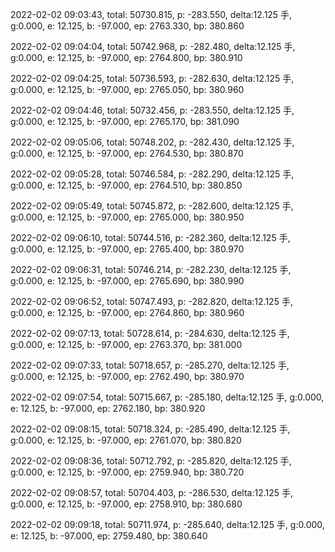 2022-02-02 09:03:43, total: 50730.815, p: -283.550, delta:12.125 手, g:0.000, e: 12.125, b: -97.000, ep: 2763.330, bp: 380.860

2022-02-02 09:04:04, total: 50742.968, p: -282.480, delta:12.125 手, g:0.000, e: 12.125, b: -97.000, ep: 2764.800, bp: 380.910

2022-02-02 09:04:25, total: 50736.593, p: -282.630, delta:12.125 手, g:0.000, e: 12.125, b: -97.000, ep: 2765.050, bp: 380.960

2022-02-02 09:04:46, total: 50732.456, p: -283.550, delta:12.125 手, g:0.000, e: 12.125, b: -97.000, ep: 2765.170, bp: 381.090

2022-02-02 09:05:06, total: 50748.202, p: -282.430, delta:12.125 手, g:0.000, e: 12.125, b: -97.000, ep: 2764.530, bp: 380.870

2022-02-02 09:05:28, total: 50746.584, p: -282.290, delta:12.125 手, g:0.000, e: 12.125, b: -97.000, ep: 2764.510, bp: 380.850

2022-02-02 09:05:49, total: 50745.872, p: -282.600, delta:12.125 手, g:0.000, e: 12.125, b: -97.000, ep: 2765.000, bp: 380.950

2022-02-02 09:06:10, total: 50744.516, p: -282.360, delta:12.125 手, g:0.000, e: 12.125, b: -97.000, ep: 2765.400, bp: 380.970

2022-02-02 09:06:31, total: 50746.214, p: -282.230, delta:12.125 手, g:0.000, e: 12.125, b: -97.000, ep: 2765.690, bp: 380.990

2022-02-02 09:06:52, total: 50747.493, p: -282.820, delta:12.125 手, g:0.000, e: 12.125, b: -97.000, ep: 2764.860, bp: 380.960

2022-02-02 09:07:13, total: 50728.614, p: -284.630, delta:12.125 手, g:0.000, e: 12.125, b: -97.000, ep: 2763.370, bp: 381.000

2022-02-02 09:07:33, total: 50718.657, p: -285.270, delta:12.125 手, g:0.000, e: 12.125, b: -97.000, ep: 2762.490, bp: 380.970

2022-02-02 09:07:54, total: 50715.667, p: -285.180, delta:12.125 手, g:0.000, e: 12.125, b: -97.000, ep: 2762.180, bp: 380.920

2022-02-02 09:08:15, total: 50718.324, p: -285.490, delta:12.125 手, g:0.000, e: 12.125, b: -97.000, ep: 2761.070, bp: 380.820

2022-02-02 09:08:36, total: 50712.792, p: -285.820, delta:12.125 手, g:0.000, e: 12.125, b: -97.000, ep: 2759.940, bp: 380.720

2022-02-02 09:08:57, total: 50704.403, p: -286.530, delta:12.125 手, g:0.000, e: 12.125, b: -97.000, ep: 2758.910, bp: 380.680

2022-02-02 09:09:18, total: 50711.974, p: -285.640, delta:12.125 手, g:0.000, e: 12.125, b: -97.000, ep: 2759.480, bp: 380.640